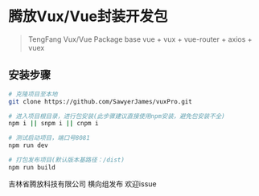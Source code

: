 # 腾放Vux/Vue封装开发包

> TengFang Vux/Vue Package base vue + vux + vue-router + axios + vuex

## 安装步骤

``` bash
# 克隆项目至本地
git clone https://github.com/SawyerJames/vuxPro.git

# 进入项目根目录，进行包安装(此步骤建议直接使用npm安装，避免包安装不全)
npm i || snpm i || cnpm i

# 测试启动项目，端口号8081
npm run dev

# 打包发布项目(默认版本基路径：/dist)
npm run build

```

吉林省腾放科技有限公司 横向组发布 欢迎issue
